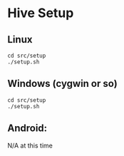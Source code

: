 # Hive Setup

## Linux 

```
cd src/setup
./setup.sh
```

## Windows (cygwin or so)

```
cd src/setup
./setup.sh
```

## Android: 

N/A at this time
